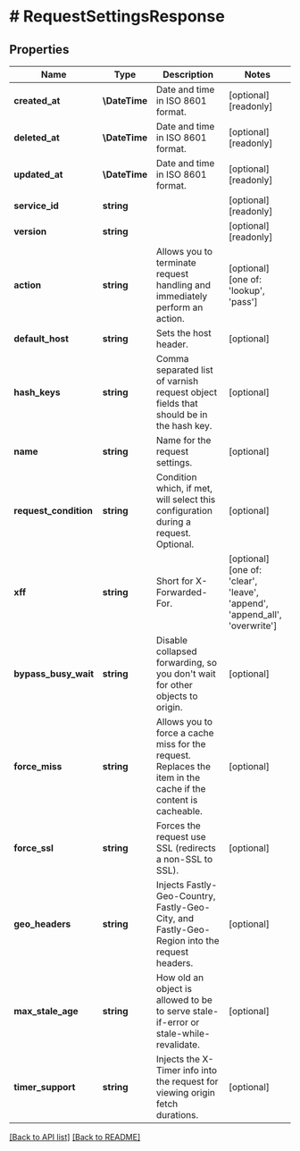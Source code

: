 # # RequestSettingsResponse

## Properties

Name | Type | Description | Notes
------------ | ------------- | ------------- | -------------
**created_at** | **\DateTime** | Date and time in ISO 8601 format. | [optional] [readonly] 
**deleted_at** | **\DateTime** | Date and time in ISO 8601 format. | [optional] [readonly] 
**updated_at** | **\DateTime** | Date and time in ISO 8601 format. | [optional] [readonly] 
**service_id** | **string** |  | [optional] [readonly] 
**version** | **string** |  | [optional] [readonly] 
**action** | **string** | Allows you to terminate request handling and immediately perform an action. | [optional]  [one of: 'lookup', 'pass']
**default_host** | **string** | Sets the host header. | [optional] 
**hash_keys** | **string** | Comma separated list of varnish request object fields that should be in the hash key. | [optional] 
**name** | **string** | Name for the request settings. | [optional] 
**request_condition** | **string** | Condition which, if met, will select this configuration during a request. Optional. | [optional] 
**xff** | **string** | Short for X-Forwarded-For. | [optional]  [one of: 'clear', 'leave', 'append', 'append_all', 'overwrite']
**bypass_busy_wait** | **string** | Disable collapsed forwarding, so you don&#39;t wait for other objects to origin. | [optional] 
**force_miss** | **string** | Allows you to force a cache miss for the request. Replaces the item in the cache if the content is cacheable. | [optional] 
**force_ssl** | **string** | Forces the request use SSL (redirects a non-SSL to SSL). | [optional] 
**geo_headers** | **string** | Injects Fastly-Geo-Country, Fastly-Geo-City, and Fastly-Geo-Region into the request headers. | [optional] 
**max_stale_age** | **string** | How old an object is allowed to be to serve stale-if-error or stale-while-revalidate. | [optional] 
**timer_support** | **string** | Injects the X-Timer info into the request for viewing origin fetch durations. | [optional] 


[[Back to API list]](../../README.md#endpoints) [[Back to README]](../../README.md)
